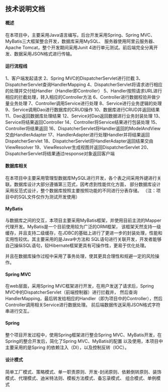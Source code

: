 

## 技术说明文档

#### 概述

在本项目中，主要采用Java语言编写。后台开发采用Spring、Spring MVC、MyBatis三大框架整合开发，数据库采用MySQL、
服务器使用阿里云服务器、Apache Tomcat，整个开发期间采用Junit 4进行单元测试。前后端完全分离开发、数据采用JSON格式进行传输。

#### 运行流程线

1、客户端发起请求
2、Spring MVC的DispatcherServlet进行拦截
3、DispatcherServlet查询HandlerMapping
4、DispatcherServlet将请求进行相应的处理并交付给Handler（Handler即Controller）
5、Handler按照请求URL进行相应的拦截处理，转入相应的Controller方法
6、Controller进行数据校验并做少量业务处理
7、Controller调用Service进行处理
8、Service进行业务逻辑的处理
9、Service调用Dao进行数据库的CRUD操作
10、数据库进行CRUD并返回结果
11、Dao返回数据库处理结果
12、Service对Dao返回数据进行业务封装处理
13、Service将结果返回Controller
14、Controller将Service结果进行包装处理
15、Controller将结果返回
16、DispatcherServlet将Handler返回的ModelAndView交由HandlerAdapter
17、HandlerAdapter进行处理Handler并将结果返回DispatcherServlet
18、DispatcherServlet将HandlerAdapter返回结果交由ViewResolver
19、ViewResolver生成视图并返回DispatcherServlet
20、DispatcherServlet将结果通过response对象返回客户端


#### 数据库相关

在本项目中主要采用管理型数据库MySQL进行开发，各个表之间采用外键进行关联。数据库设计大部分遵循第三范式，因考虑到性能优化方面，
部分数据库设计采用反范式设计，整个数据库按照主要按照功能的不同进行分表存储。
（注：项目中的SQL文件仅作为测试开发使用）

#### MyBatis

与数据库之间的交互，本项目主要采用MyBatis框架，并使用目前主流的Mapper代理开发。MyBatis是一个目前使用较为广泛的ORM框架，
该框架天然支持一级缓存，并且支持二级缓存，在JDBC的基础上进行了更进一步的封装处理，性能和实用性较优。其主要采用的是Java中方法和
SQL语句进行关联开发，开发者能够自己操纵SQL语句，较Hibernate框架更具有可操作性，更易于优化处理。

并且在数据库操作过程中采用了事务处理，使其更具合理性和规避一定的风险操作。

#### Spring MVC

在web层面，采用Spring MVC框架进行开发，在用户发送了请求后，Spring MVC中的DispatcherServlet（前端控制器）进行拦截并，
然后查询HandlerMapping，最后转发给相应的Handler（即为项目中的Controller），然后Controller调用相关Service进行数据处理。
前后端数据传送采用JSON格式字符串进行交互。

#### Spring

整个项目开发过程中，使用Spring框架进行整合Spring MVC、MyBatis开发，在Spring的整合开发后，简化了Spring MVC、MyBatis的配置
以及使用，本项目中主要采用的是Spring 的依赖注入（DI），以及控制反转（IOC）。

#### 设计模式

简单工厂模式、策略模式、单一职责原则、开发-封闭原则、依赖倒转原则、装饰模式、代理模式、迪米特法则、模板方法模式、备忘录模式、
组合模式、单例模式


